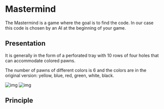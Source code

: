 # Mastermind

The Mastermind is a game where the goal is to find the code. In our case this code is chosen by an AI at the beginning of your game.

## Presentation

It is generally in the form of a perforated tray with 10 rows of four holes that can accommodate colored pawns.

The number of pawns of different colors is 6 and the colors are in the original version: yellow, blue, red, green, white, black.

![img](https://imgur.com/bQJN3BZ)
![img](http://i.imgur.com/bQJN3BZ.png)


## Principle
